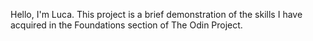 Hello, I'm Luca. This project is a brief demonstration of the skills I have acquired in the Foundations section of The Odin Project.